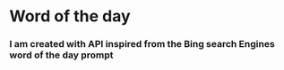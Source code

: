 # Word of the day

### I am created with API inspired from the Bing search Engines word of the day prompt
